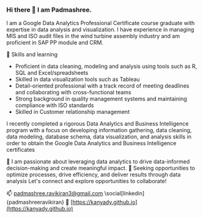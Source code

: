 ### Hi there 👋 I am Padmashree. 
I am a Google Data Analytics Professional Certificate course graduate with expertise in data analysis and visualization. I have experience in managing MIS and ISO audit files in the wind turbine assembly industry and am proficient in SAP PP module and CRM.

🌱 Skills and learning
- Proficient in data cleaning, modeling and analysis using tools such as R, SQL and Excel/spreadsheets
- Skilled in data visualization tools such as Tableau
- Detail-oriented professional with a track record of meeting deadlines and collaborating with cross-functional teams
- Strong background in quality management systems and maintaining compliance with ISO standards
- Skilled in Customer relationship management

I recently completed a rigorous Data Analytics and Business Intelligence program with a focus on developing information gathering, data cleaning, data modeling, database schema, data visualization, and analysis skills in order to obtain the Google Data Analytics and Business Intelligence certificates

👯 I am passionate about leveraging data analytics to drive data-informed decision-making and create meaningful impact. 🔭 Seeking opportunities to optimize processes, drive efficiency, and deliver results through data analysis Let's connect and explore opportunities to collaborate!

📫 padmashree.ravikiran3@gmail.com
\social[linkedin]{padmashreeravikiran} 
💼 [https://kanyady.github.io](https://kanyady.github.io)


<!--
**Kanyady/kanyady** is a ✨ _special_ ✨ repository because its `README.md` (this file) appears on your GitHub profile.

Here are some ideas to get you started:

- 🔭 I’m currently working on ...
- 🌱 I’m currently learning ...
- 👯 I’m looking to collaborate on ...
- 🤔 I’m looking for help with ...
- 💬 Ask me about ...
- 📫 How to reach me: ...
- 😄 Pronouns: ...
- ⚡ Fun fact: ...
-->
